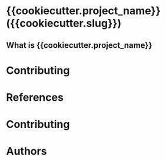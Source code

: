 # {{cookiecutter.project_name}} ({{cookiecutter.slug}})

## What is {{cookiecutter.project_name}}

# Contributing

# References

# Contributing

# Authors

